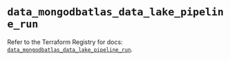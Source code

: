 # `data_mongodbatlas_data_lake_pipeline_run`

Refer to the Terraform Registry for docs: [`data_mongodbatlas_data_lake_pipeline_run`](https://registry.terraform.io/providers/mongodb/mongodbatlas/1.27.0/docs/data-sources/data_lake_pipeline_run).
